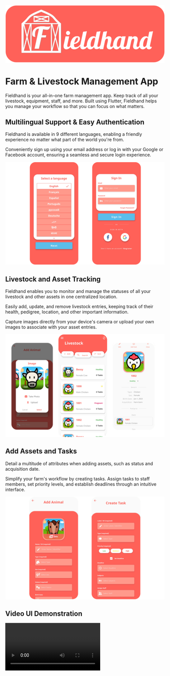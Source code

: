 ![Fieldhand Banner!](/assets/img/readme/banner.png)

# Farm & Livestock Management App

Fieldhand is your all-in-one farm management app. Keep track of all your livestock, equipment, staff, and more. Built using Flutter, Fieldhand helps you manage your workflow so that you can focus on what matters.

## Multilingual Support & Easy Authentication

Fieldhand is available in 9 different languages, enabling a friendly experience no matter what part of the world you're from.

Conveniently sign up using your email address or log in with your Google or Facebook account, ensuring a seamless and secure login experience.

![Sign-in and language!](/assets/img/readme/1.png)

## Livestock and Asset Tracking

Fieldhand enables you to monitor and manage the statuses of all your livestock and other assets in one centralized location. 

Easily add, update, and remove livestock entries, keeping track of their health, pedigree, location, and other important information.

Capture images directly from your device's camera or upload your own images to associate with your asset entries. 

![Livestock!](/assets/img/readme/2.png)

## Add Assets and Tasks

Detail a multitude of attributes when adding assets, such as status and acquisition date.

Simplify your farm's workflow by creating tasks. Assign tasks to staff members, set priority levels, and establish deadlines through an intuitive interface.

![Adding animals and tasks!](/assets/img/readme/3.png)

## Video UI Demonstration

![Video Demo!](/assets/img/readme/video_demo.mov)
